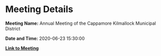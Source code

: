 # Meeting Details

**Meeting Name:** Annual Meeting of the Cappamore Kilmallock Municipal District

**Date and Time:** 2020-06-23 15:30:00

**[Link to Meeting](https://www.limerick.ie/council/whats-on/annual-meeting-cappamore-kilmallock-municipal-district)**
